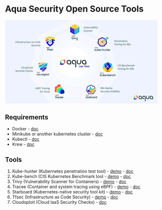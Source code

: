 # Aqua Security Open Source Tools

![aqua security open source](aqua.jpg)

## Requirements

- Docker - [doc](https://docs.docker.com/get-started/)
- Minikube or another kubernetes cluster - [doc](https://minikube.sigs.k8s.io/docs/start/)
- Kubectl - [doc](https://kubernetes.io/es/docs/tasks/tools/install-kubectl/)
- Krew - [doc](https://krew.sigs.k8s.io/)

## Tools

1. Kube-hunter (Kubernetes penetration test tool) - [demo](https://github.com/glidercode/aquasecurity/blob/main/kube_hunter.md) - [doc](https://github.com/aquasecurity/kube-hunter)
2. Kube-bench (CIS Kubernetes Benchmark tool - [demo](https://github.com/glidercode/aquasecurity/blob/main/kube_bench.md) - [doc](https://github.com/aquasecurity/kube-bench)
3. Trivy (Vulnerability Scanner for Containers) - [demo](https://github.com/glidercode/aquasecurity/blob/main/trivy.md) - [doc](https://github.com/aquasecurity/trivy)
4. Tracee (Container and system tracing using eBPF) - [demo](https://github.com/glidercode/aquasecurity/blob/main/tracee.md) - [doc](https://github.com/aquasecurity/tracee)
5. Starboard (Kubernetes-native security tool kit) - [demo](https://github.com/glidercode/aquasecurity/blob/main/starboard.md) - [doc](https://github.com/aquasecurity/starboard)
6. Tfsec (Infrastructure as Code Security) - [demo](https://github.com/glidercode/aquasecurity/blob/main/tfsec.md) - [doc](https://github.com/aquasecurity/tfsec)
7. Cloudsploit (Cloud IaaS Security Checks) - [doc](https://github.com/aquasecurity/cloudsploit)

